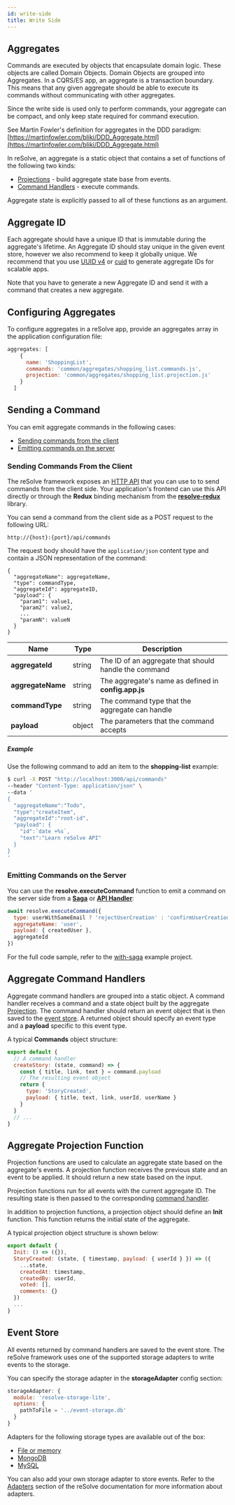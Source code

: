 ```yaml
---
id: write-side
title: Write Side
---
```


## Aggregates

Commands are executed by objects that encapsulate domain logic. These objects are called Domain Objects.
Domain Objects are grouped into Aggregates. In a CQRS/ES app, an aggregate is a transaction boundary. This means that any given aggregate should be able to execute its commands without communicating with other aggregates.

Since the write side is used only to perform commands, your aggregate can be compact, and only keep state required for command execution.

See Martin Fowler's definition for aggregates in the DDD paradigm: [https://martinfowler.com/bliki/DDD_Aggregate.html](https://martinfowler.com/bliki/DDD_Aggregate.html)

In reSolve, an aggregate is a static object that contains a set of functions of the following two kinds:

- [Projections](#aggregate-projection-function) - build aggregate state base from events.
- [Command Handlers](#aggregate-command-handlers) - execute commands.

Aggregate state is explicitly passed to all of these functions as an argument.

## Aggregate ID

Each aggregate should have a unique ID that is immutable during the aggregate's lifetime. An Aggregate ID should stay unique in the given event store, however we also recommend to keep it
globally unique. We recommend that you use [UUID v4](https://github.com/kelektiv/node-uuid#version-4) or [cuid](https://github.com/ericelliott/cuid) to generate aggregate IDs for scalable apps.

Note that you have to generate a new Aggregate ID and send it with a command that creates a new aggregate.

## Configuring Aggregates

To configure aggregates in a reSolve app, provide an aggregates array in the application configuration file:

<!-- prettier-ignore-start -->

[embedmd]:# (../../examples/shopping-list/config.app.js /aggregates: \[/ /\]/)
```js
aggregates: [
    {
      name: 'ShoppingList',
      commands: 'common/aggregates/shopping_list.commands.js',
      projection: 'common/aggregates/shopping_list.projection.js'
    }
  ]
```

<!-- prettier-ignore-end -->

## Sending a Command

You can emit aggregate commands in the following cases:

- [Sending commands from the client](#sending-commands-from-the-client)
- [Emitting commands on the server](#emitting-commands-on-the-server)

### Sending Commands From the Client

The reSolve framework exposes an [HTTP API](api-reference.md#commands-http-api) that you can use to to send commands from the client side. Your application's frontend can use this API directly or through the **Redux** binding mechanism from the **[resolve-redux](https://github.com/reimagined/resolve/tree/master/packages/core/resolve-redux)** library.

You can send a command from the client side as a POST request to the following URL:

```
http://{host}:{port}/api/commands
```

The request body should have the `application/json` content type and contain a JSON representation of the command:

```
{
  "aggregateName": aggregateName,
  "type": commandType,
  "aggregateId": aggregateID,
  "payload": {
    "param1": value1,
    "param2": value2,
    ...
    "paramN": valueN
  }
}
```

| Name              | Type   | Description                                           |
| ----------------- | ------ | ----------------------------------------------------- |
| **aggregateId**   | string | The ID of an aggregate that should handle the command |
| **aggregateName** | string | The aggregate's name as defined in **config.app.js**  |
| **commandType**   | string | The command type that the aggregate can handle        |
| **payload**       | object | The parameters that the command accepts               |

##### Example

Use the following command to add an item to the **shopping-list** example:

```sh
$ curl -X POST "http://localhost:3000/api/commands"
--header "Content-Type: application/json" \
--data '
{
  "aggregateName":"Todo",
  "type":"createItem",
  "aggregateId":"root-id",
  "payload": {
    "id":`date +%s`,
    "text":"Learn reSolve API"
  }
}
'
```

### Emitting Commands on the Server

You can use the **resolve.executeCommand** function to emit a command on the server side from a **[Saga](advanced-techniques.md#process-managers-sagas)** or **[API Handler](api-handlers.md)**:

```js
await resolve.executeCommand({
  type: userWithSameEmail ? 'rejectUserCreation' : 'confirmUserCreation',
  aggregateName: 'user',
  payload: { createdUser },
  aggregateId
})
```

For the full code sample, refer to the [with-saga](https://github.com/reimagined/resolve/tree/master/examples/with-saga) example project.

## Aggregate Command Handlers

Aggregate command handlers are grouped into a static object. A command handler receives a command and a state object built by the aggregate [Projection](#aggregate-projection-function). The command handler should return an event object that is then saved to the [event store](#event-store). A returned object should specify an event type and a **payload** specific to this event type.

A typical **Commands** object structure:

```js
export default {
  // A command handler
  createStory: (state, command) => {
    const { title, link, text } = command.payload
    // The resulting event object
    return {
      type: 'StoryCreated',
      payload: { title, text, link, userId, userName }
    }
  }
  // ...
}
```

## Aggregate Projection Function

Projection functions are used to calculate an aggregate state based on the aggregate's events. A projection function receives the previous state and an event to be applied. It should return a new state based on the input.

Projection functions run for all events with the current aggregate ID. The resulting state is then passed to the corresponding [command handler](#aggregate-command-handlers).

In addition to projection functions, a projection object should define an **Init** function. This function returns the initial state of the aggregate.

A typical projection object structure is shown below:

```js
export default {
  Init: () => ({}),
  StoryCreated: (state, { timestamp, payload: { userId } }) => ({
    ...state,
    createdAt: timestamp,
    createdBy: userId,
    voted: [],
    comments: {}
  })
  ...
}
```

## Event Store

All events returned by command handlers are saved to the event store. The reSolve framework uses one of the supported storage adapters to write events to the storage.

You can specify the storage adapter in the **storageAdapter** config section:

```js
storageAdapter: {
  module: 'resolve-storage-lite',
  options: {
    pathToFile = '../event-storage.db'
  }
}
```

Adapters for the following storage types are available out of the box:

- [File or memory](https://github.com/reimagined/resolve/tree/master/packages/adapters/storage-adapters/resolve-storage-lite)
- [MongoDB](https://github.com/reimagined/resolve/tree/master/packages/adapters/storage-adapters/resolve-storage-mongo)
- [MySQL](https://github.com/reimagined/resolve/tree/master/packages/adapters/storage-adapters/resolve-storage-mysql)

You can also add your own storage adapter to store events.
Refer to the [Adapters](advanced-techniques.md#adapters) section of the reSolve documentation for more information about adapters.
